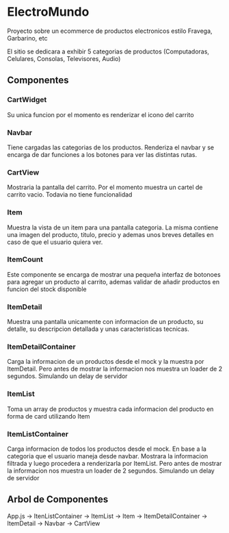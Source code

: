# ElectroMundo

Proyecto sobre un ecommerce de productos electronicos estilo Fravega, Garbarino, etc

El sitio se dedicara a exhibir 5 categorias de productos (Computadoras, Celulares, Consolas, Televisores, Audio)

## Componentes

### CartWidget
Su unica funcion por el momento es renderizar el icono del carrito

### Navbar
Tiene cargadas las categorias de los productos. Renderiza el navbar y se encarga de dar funciones a los botones para ver las distintas rutas. 

### CartView
Mostraria la pantalla del carrito. Por el momento muestra un cartel de carrito vacio. Todavia no tiene funcionalidad

### Item
Muestra la vista de un item para una pantalla categoria. La misma contiene una imagen del producto, titulo, precio y ademas unos breves detalles en caso de que el usuario quiera ver. 

### ItemCount
Este componente se encarga de mostrar una pequeña interfaz de botonoes para agregar un producto al carrito, ademas validar de añadir productos en funcion del stock disponible

### ItemDetail
Muestra una pantalla unicamente con informacion de un producto, su detalle, su descripcion detallada y unas caracteristicas tecnicas.

### ItemDetailContainer
Carga la informacion de un productos desde el mock y la muestra por ItemDetail. Pero antes de mostrar la informacion nos muestra un loader de 2 segundos. Simulando un delay de servidor

### ItemList
Toma un array de productos y muestra cada informacion del producto en forma de card utilizando Item

### ItemListContainer
Carga informacion de todos los productos desde el mock. En base a la categoria que el usuario maneja desde navbar. Mostrara la informacion filtrada y luego procedera a renderizarla por ItemList. Pero antes de mostrar la informacion nos muestra un loader de 2 segundos. Simulando un delay de servidor

## Arbol de Componentes

App.js
    -> ItenListContainer
        -> ItemList
            -> Item
    -> ItemDetailContainer
        -> ItemDetail
    -> Navbar
        -> CartView